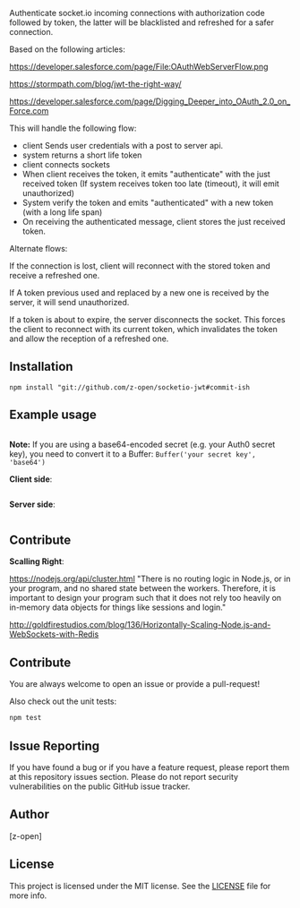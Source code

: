
Authenticate socket.io incoming connections with authorization code followed by token, the latter will be blacklisted and refreshed for a safer connection.

Based on the following articles:

https://developer.salesforce.com/page/File:OAuthWebServerFlow.png

https://stormpath.com/blog/jwt-the-right-way/

https://developer.salesforce.com/page/Digging_Deeper_into_OAuth_2.0_on_Force.com




This will handle the following flow:

- client Sends user credentials with a post to server api.
- system returns a short life token
- client connects sockets
- When client receives the token, it emits "authenticate" with the just received token
(If system receives token too late (timeout), it will emit unauthorized)
- System verify the token and emits "authenticated" with a new token (with a long life span)
- On receiving the authenticated message, client stores the just received token.


Alternate flows:

If the connection is lost, client will reconnect with the stored token and receive a refreshed one.

If A token previous used and replaced by a new one is received by the server, it will send unauthorized.

If a token is about to expire, the server disconnects the socket.
This forces the client to reconnect with its current token, which invalidates the token and allow the reception of a refreshed one.



## Installation

```
npm install "git://github.com/z-open/socketio-jwt#commit-ish
```

## Example usage

```javascript

```

**Note:** If you are using a base64-encoded secret (e.g. your Auth0 secret key), you need to convert it to a Buffer: `Buffer('your secret key', 'base64')`

__Client side__:

```javascript

```

__Server side__:

```javascript

```

## Contribute

__Scalling Right__:

https://nodejs.org/api/cluster.html
"There is no routing logic in Node.js, or in your program, and no shared state between the workers. Therefore, it is important to design your program such that it does not rely too heavily on in-memory data objects for things like sessions and login."

http://goldfirestudios.com/blog/136/Horizontally-Scaling-Node.js-and-WebSockets-with-Redis

## Contribute

You are always welcome to open an issue or provide a pull-request!

Also check out the unit tests:
```bash
npm test
```

## Issue Reporting


If you have found a bug or if you have a feature request, please report them at this repository issues section. Please do not report security vulnerabilities on the public GitHub issue tracker. 

## Author

[z-open]

## License

This project is licensed under the MIT license. See the [LICENSE](LICENSE) file for more info.
